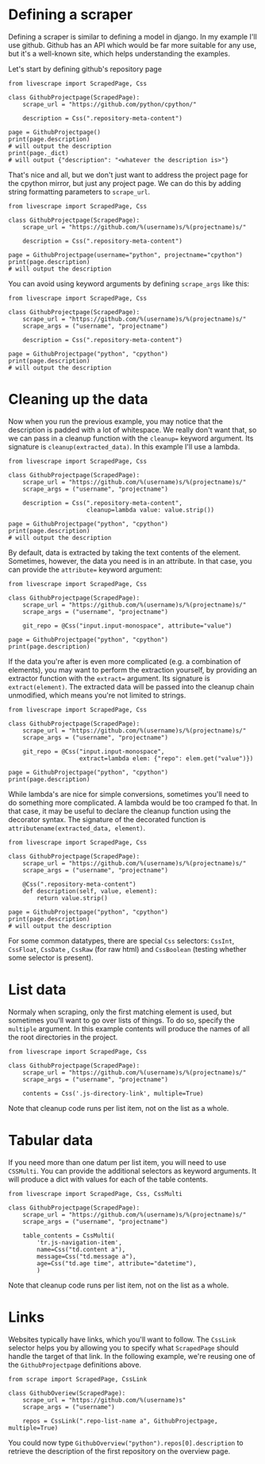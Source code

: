 Defining a scraper
==================

Defining a scraper is similar to defining a model in django. In my example I'll use github. Github has an API which would be far more suitable for any use, but it's a well-known site, which helps understanding the examples.

Let's start by defining github's repository page

    from livescrape import ScrapedPage, Css
    
    class GithubProjectpage(ScrapedPage):
        scrape_url = "https://github.com/python/cpython/"
    
        description = Css(".repository-meta-content")
    
    page = GithubProjectpage()
    print(page.description)
    # will output the description
    print(page._dict)
    # will output {"description": "<whatever the description is>"}
    

That's nice and all, but we don't just want to address the project page for the cpython mirror, but just any project page. We can do this by adding string formatting parameters to `scrape_url`.

    from livescrape import ScrapedPage, Css
    
    class GithubProjectpage(ScrapedPage):
        scrape_url = "https://github.com/%(username)s/%(projectname)s/"
    
        description = Css(".repository-meta-content")
    
    page = GithubProjectpage(username="python", projectname="cpython")
    print(page.description)
    # will output the description

You can avoid using keyword arguments by defining `scrape_args` like this:

    from livescrape import ScrapedPage, Css
    
    class GithubProjectpage(ScrapedPage):
        scrape_url = "https://github.com/%(username)s/%(projectname)s/"
        scrape_args = ("username", "projectname")
    
        description = Css(".repository-meta-content")
    
    page = GithubProjectpage("python", "cpython")
    print(page.description)
    # will output the description


Cleaning up the data
====================

Now when you run the previous example, you may notice that the description is padded with a lot of whitespace. We really don't want that, so we can pass in a cleanup function with the `cleanup=` keyword argument. Its signature is `cleanup(extracted_data)`. In this example I'll use a lambda.

    from livescrape import ScrapedPage, Css
    
    class GithubProjectpage(ScrapedPage):
        scrape_url = "https://github.com/%(username)s/%(projectname)s/"
        scrape_args = ("username", "projectname")
    
        description = Css(".repository-meta-content", 
                          cleanup=lambda value: value.strip())
    
    page = GithubProjectpage("python", "cpython")
    print(page.description)
    # will output the description

By default, data is extracted by taking the text contents of the element. Sometimes, however, the data you need is in an attribute. In that case, you can provide the `attribute=` keyword argument: 

    from livescrape import ScrapedPage, Css
    
    class GithubProjectpage(ScrapedPage):
        scrape_url = "https://github.com/%(username)s/%(projectname)s/"
        scrape_args = ("username", "projectname")
    
        git_repo = @Css("input.input-monospace", attribute="value")
    
    page = GithubProjectpage("python", "cpython")
    print(page.description)

If the data you're after is even more complicated (e.g. a combination of elements), you may want to perform the extraction yourself, by providing an extractor function with the `extract=` argument. Its signature is `extract(element)`. The extracted data will be passed into the cleanup chain unmodified, which means you're not limited to strings.

    from livescrape import ScrapedPage, Css
    
    class GithubProjectpage(ScrapedPage):
        scrape_url = "https://github.com/%(username)s/%(projectname)s/"
        scrape_args = ("username", "projectname")
    
        git_repo = @Css("input.input-monospace",
                        extract=lambda elem: {"repo": elem.get("value")})
    
    page = GithubProjectpage("python", "cpython")
    print(page.description)

While lambda's are nice for simple conversions, sometimes you'll need to do something more complicated. A lambda would be too cramped fo that. In that case, it may be useful to declare the cleanup function using the decorator syntax. The signature of the decorated function is `attributename(extracted_data, element)`.

    from livescrape import ScrapedPage, Css
    
    class GithubProjectpage(ScrapedPage):
        scrape_url = "https://github.com/%(username)s/%(projectname)s/"
        scrape_args = ("username", "projectname")
    
        @Css(".repository-meta-content")
        def description(self, value, element):
            return value.strip()
    
    page = GithubProjectpage("python", "cpython")
    print(page.description)
    # will output the description

For some common datatypes, there are special `Css` selectors: `CssInt`, `CssFloat`, `CssDate` , `CssRaw` (for raw html) and `CssBoolean` (testing whether some selector is present).

List data
=========

Normaly when scraping, only the first matching element is used, but sometimes you'll want to go over lists of things. To do so, specify the `multiple` argument. In this example contents will produce the names of all the root directories in the project.

    from livescrape import ScrapedPage, Css
    
    class GithubProjectpage(ScrapedPage):
        scrape_url = "https://github.com/%(username)s/%(projectname)s/"
        scrape_args = ("username", "projectname")
        
        contents = Css('.js-directory-link', multiple=True)

Note that cleanup code runs per list item, not on the list as a whole.

Tabular data
============

If you need more than one datum per list item, you will need to use `CSSMulti`. You can provide the additional selectors as keyword arguments. It will produce a dict with values for each of the table contents.

    from livescrape import ScrapedPage, Css, CssMulti
    
    class GithubProjectpage(ScrapedPage):
        scrape_url = "https://github.com/%(username)s/%(projectname)s/"
        scrape_args = ("username", "projectname")
    
        table_contents = CssMulti(
            'tr.js-navigation-item',
            name=Css("td.content a"),
            message=Css("td.message a"),
            age=Css("td.age time", attribute="datetime"),
            )

Note that cleanup code runs per list item, not on the list as a whole.

Links
=====

Websites typically have links, which you'll want to follow. The `CssLink` selector helps you by allowing you to specify what `ScrapedPage` should handle the target of that link. In the following example, we're reusing one of the `GithubProjectpage` definitions above.

    from scrape import ScrapedPage, CssLink
    
    class GithubOveriew(ScrapedPage):
        scrape_url = "https://github.com/%(username)s"
        scrape_args = ("username")
        
        repos = CssLink(".repo-list-name a", GithubProjectpage, multiple=True)

You could now type `GithubOverview("python").repos[0].description` to retrieve the description of the first repository on the overview page.
